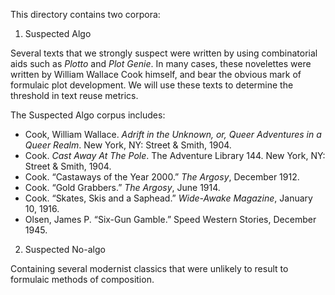 This directory contains two corpora:

1. Suspected Algo

Several texts that we strongly suspect were written by using combinatorial aids such as
*Plotto* and *Plot Genie*. In many cases, these novelettes were written by William Wallace Cook
himself, and bear the obvious mark of formulaic plot development. We will use these texts to
determine the threshold in text reuse metrics.

The Suspected Algo corpus includes:

- Cook, William Wallace. *Adrift in the Unknown, or, Queer Adventures in a Queer Realm*. New
  York, NY: Street & Smith, 1904.
- Cook. *Cast Away At The Pole*. The Adventure Library 144. New York, NY: Street & Smith, 1904.
- Cook. “Castaways of the Year 2000.” *The Argosy*, December 1912.
- Cook. “Gold Grabbers.” *The Argosy*, June 1914.  
- Cook. “Skates, Skis and a Saphead.” *Wide-Awake Magazine*, January 10, 1916.
- Olsen, James P. “Six-Gun Gamble.” Speed Western Stories, December 1945.

2. Suspected No-algo

Containing several modernist classics that were unlikely to result to formulaic methods of
composition.


